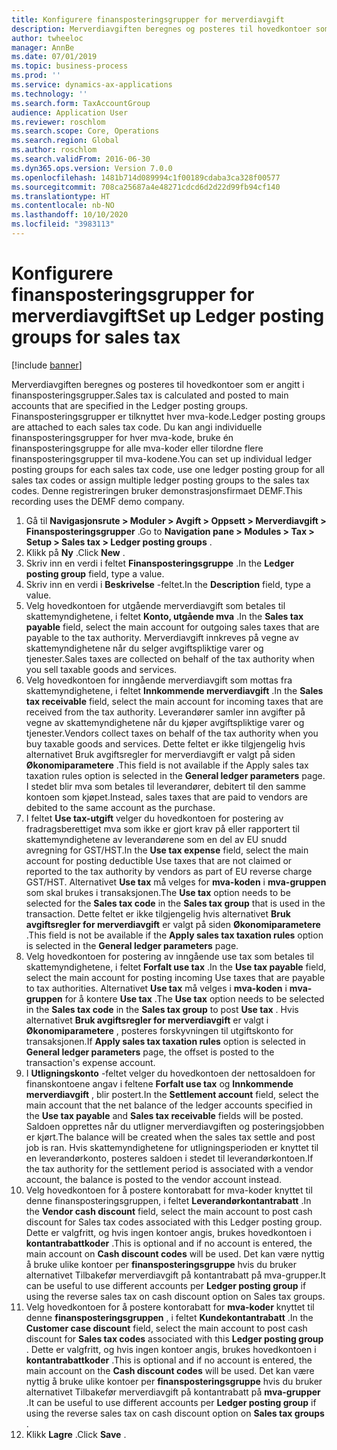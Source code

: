 ```yaml
---
title: Konfigurere finansposteringsgrupper for merverdiavgift
description: Merverdiavgiften beregnes og posteres til hovedkontoer som er angitt i finansposteringsgrupper.
author: twheeloc
manager: AnnBe
ms.date: 07/01/2019
ms.topic: business-process
ms.prod: ''
ms.service: dynamics-ax-applications
ms.technology: ''
ms.search.form: TaxAccountGroup
audience: Application User
ms.reviewer: roschlom
ms.search.scope: Core, Operations
ms.search.region: Global
ms.author: roschlom
ms.search.validFrom: 2016-06-30
ms.dyn365.ops.version: Version 7.0.0
ms.openlocfilehash: 1481b714d089994c1f00189cdaba3ca328f00577
ms.sourcegitcommit: 708ca25687a4e48271cdcd6d2d22d99fb94cf140
ms.translationtype: HT
ms.contentlocale: nb-NO
ms.lasthandoff: 10/10/2020
ms.locfileid: "3983113"
---
```

# <a name="set-up-ledger-posting-groups-for-sales-tax"></a><span data-ttu-id="2d452-103">Konfigurere finansposteringsgrupper for merverdiavgift</span><span class="sxs-lookup"><span data-stu-id="2d452-103">Set up Ledger posting groups for sales tax</span></span>

[!include [banner](../../includes/banner.md)]

<span data-ttu-id="2d452-104">Merverdiavgiften beregnes og posteres til hovedkontoer som er angitt i finansposteringsgrupper.</span><span class="sxs-lookup"><span data-stu-id="2d452-104">Sales tax is calculated and posted to main accounts that are specified in the Ledger posting groups.</span></span> <span data-ttu-id="2d452-105">Finansposteringsgrupper er tilknyttet hver mva-kode.</span><span class="sxs-lookup"><span data-stu-id="2d452-105">Ledger posting groups are attached to each sales tax code.</span></span> <span data-ttu-id="2d452-106">Du kan angi individuelle finansposteringsgrupper for hver mva-kode, bruke én finansposteringsgruppe for alle mva-koder eller tilordne flere finansposteringsgrupper til mva-kodene.</span><span class="sxs-lookup"><span data-stu-id="2d452-106">You can set up individual ledger posting groups for each sales tax code, use one ledger posting group for all sales tax codes or assign multiple ledger posting groups to the sales tax codes.</span></span> <span data-ttu-id="2d452-107">Denne registreringen bruker demonstrasjonsfirmaet DEMF.</span><span class="sxs-lookup"><span data-stu-id="2d452-107">This recording uses the DEMF demo company.</span></span> 

1. <span data-ttu-id="2d452-108">Gå til **Navigasjonsrute > Moduler > Avgift > Oppsett > Merverdiavgift > Finansposteringsgrupper** .</span><span class="sxs-lookup"><span data-stu-id="2d452-108">Go to **Navigation pane > Modules > Tax > Setup > Sales tax > Ledger posting groups** .</span></span>
2. <span data-ttu-id="2d452-109">Klikk på **Ny** .</span><span class="sxs-lookup"><span data-stu-id="2d452-109">Click **New** .</span></span>
3. <span data-ttu-id="2d452-110">Skriv inn en verdi i feltet **Finansposteringsgruppe** .</span><span class="sxs-lookup"><span data-stu-id="2d452-110">In the **Ledger posting group** field, type a value.</span></span>
4. <span data-ttu-id="2d452-111">Skriv inn en verdi i **Beskrivelse** -feltet.</span><span class="sxs-lookup"><span data-stu-id="2d452-111">In the **Description** field, type a value.</span></span>
5. <span data-ttu-id="2d452-112">Velg hovedkontoen for utgående merverdiavgift som betales til skattemyndighetene, i feltet **Konto, utgående mva** .</span><span class="sxs-lookup"><span data-stu-id="2d452-112">In the **Sales tax payable** field, select the main account for outgoing sales taxes that are payable to the tax authority.</span></span> <span data-ttu-id="2d452-113">Merverdiavgift innkreves på vegne av skattemyndighetene når du selger avgiftspliktige varer og tjenester.</span><span class="sxs-lookup"><span data-stu-id="2d452-113">Sales taxes are collected on behalf of the tax authority when you sell taxable goods and services.</span></span>  
6. <span data-ttu-id="2d452-114">Velg hovedkontoen for inngående merverdiavgift som mottas fra skattemyndighetene, i feltet **Innkommende merverdiavgift** .</span><span class="sxs-lookup"><span data-stu-id="2d452-114">In the **Sales tax receivable** field, select the main account for incoming taxes that are received from the tax authority.</span></span> <span data-ttu-id="2d452-115">Leverandører samler inn avgifter på vegne av skattemyndighetene når du kjøper avgiftspliktige varer og tjenester.</span><span class="sxs-lookup"><span data-stu-id="2d452-115">Vendors collect taxes on behalf of the tax authority when you buy taxable goods and services.</span></span> <span data-ttu-id="2d452-116">Dette feltet er ikke tilgjengelig hvis alternativet Bruk avgiftsregler for merverdiavgift er valgt på siden **Økonomiparametere** .</span><span class="sxs-lookup"><span data-stu-id="2d452-116">This field is not available if the Apply sales tax taxation rules option is selected in the **General ledger parameters** page.</span></span> <span data-ttu-id="2d452-117">I stedet blir mva som betales til leverandører, debitert til den samme kontoen som kjøpet.</span><span class="sxs-lookup"><span data-stu-id="2d452-117">Instead, sales taxes that are paid to vendors are debited to the same account as the purchase.</span></span>   
7. <span data-ttu-id="2d452-118">I feltet **Use tax-utgift** velger du hovedkontoen for postering av fradragsberettiget mva som ikke er gjort krav på eller rapportert til skattemyndighetene av leverandørene som en del av EU snudd avregning for GST/HST.</span><span class="sxs-lookup"><span data-stu-id="2d452-118">In the **Use tax expense** field, select  the main account for posting deductible Use taxes that are not claimed or reported to the tax authority by vendors as part of EU reverse charge GST/HST.</span></span> <span data-ttu-id="2d452-119">Alternativet **Use tax** må velges for **mva-koden** i **mva-gruppen** som skal brukes i transaksjonen.</span><span class="sxs-lookup"><span data-stu-id="2d452-119">The **Use tax** option needs to be selected for the **Sales tax code** in the **Sales tax group** that is used in the transaction.</span></span> <span data-ttu-id="2d452-120">Dette feltet er ikke tilgjengelig hvis alternativet **Bruk avgiftsregler for merverdiavgift** er valgt på siden **Økonomiparametere** .</span><span class="sxs-lookup"><span data-stu-id="2d452-120">This field is not be available if the **Apply sales tax taxation rules** option is selected in the **General ledger parameters** page.</span></span>   
8. <span data-ttu-id="2d452-121">Velg hovedkontoen for postering av inngående use tax som betales til skattemyndighetene, i feltet **Forfalt use tax** .</span><span class="sxs-lookup"><span data-stu-id="2d452-121">In the **Use tax payable** field, select the main account for posting incoming Use taxes that are payable to tax authorities.</span></span> <span data-ttu-id="2d452-122">Alternativet **Use tax** må velges i **mva-koden** i **mva-gruppen** for å kontere **Use tax** .</span><span class="sxs-lookup"><span data-stu-id="2d452-122">The **Use tax** option needs to be selected in the **Sales tax code** in the **Sales tax group** to post **Use tax** .</span></span> <span data-ttu-id="2d452-123">Hvis alternativet **Bruk avgiftsregler for merverdiavgift** er valgt i **Økonomiparametere** , posteres forskyvningen til utgiftskonto for transaksjonen.</span><span class="sxs-lookup"><span data-stu-id="2d452-123">If **Apply sales tax taxation rules** option is selected in **General ledger parameters** page, the offset is posted to the transaction's expense account.</span></span>   
9. <span data-ttu-id="2d452-124">I **Utligningskonto** -feltet velger du hovedkontoen der nettosaldoen for finanskontoene angav i feltene **Forfalt use tax** og **Innkommende merverdiavgift** , blir postert.</span><span class="sxs-lookup"><span data-stu-id="2d452-124">In the **Settlement account** field, select the main account that the net balance of the ledger accounts specified in the **Use tax payable** and **Sales tax receivable** fields will be posted.</span></span> <span data-ttu-id="2d452-125">Saldoen opprettes når du utligner merverdiavgiften og posteringsjobben er kjørt.</span><span class="sxs-lookup"><span data-stu-id="2d452-125">The balance will be created when the sales tax settle and post job is ran.</span></span>  <span data-ttu-id="2d452-126">Hvis skattemyndighetene for utligningsperioden er knyttet til en leverandørkonto, posteres saldoen i stedet til leverandørkontoen.</span><span class="sxs-lookup"><span data-stu-id="2d452-126">If the tax authority for the settlement period is associated with a vendor account, the balance is posted to the vendor account instead.</span></span>
10. <span data-ttu-id="2d452-127">Velg hovedkontoen for å postere kontorabatt for mva-koder knyttet til denne finansposteringsgruppen, i feltet **Leverandørkontantrabatt** .</span><span class="sxs-lookup"><span data-stu-id="2d452-127">In the **Vendor cash discount** field, select the main account to post cash discount for Sales tax codes associated with this Ledger posting group.</span></span> <span data-ttu-id="2d452-128">Dette er valgfritt, og hvis ingen kontoer angis, brukes hovedkontoen i **kontantrabattkoder** .</span><span class="sxs-lookup"><span data-stu-id="2d452-128">This is optional and if no account is entered,  the main account on **Cash discount codes** will be used.</span></span> <span data-ttu-id="2d452-129">Det kan være nyttig å bruke ulike kontoer per **finansposteringsgruppe** hvis du bruker alternativet Tilbakefør merverdiavgift på kontantrabatt på mva-grupper.</span><span class="sxs-lookup"><span data-stu-id="2d452-129">It can be useful to use different accounts per **Ledger posting group** if using the reverse sales tax on cash discount option on Sales tax groups.</span></span>  
11. <span data-ttu-id="2d452-130">Velg hovedkontoen for å postere kontorabatt for **mva-koder** knyttet til denne **finansposteringsgruppen** , i feltet **Kundekontantrabatt** .</span><span class="sxs-lookup"><span data-stu-id="2d452-130">In the **Customer case discount** field, select the main account to post cash discount for **Sales tax codes** associated with this **Ledger posting group** .</span></span> <span data-ttu-id="2d452-131">Dette er valgfritt, og hvis ingen kontoer angis, brukes hovedkontoen i **kontantrabattkoder** .</span><span class="sxs-lookup"><span data-stu-id="2d452-131">This is optional and if no account is entered, the main account on the **Cash discount codes** will be used.</span></span> <span data-ttu-id="2d452-132">Det kan være nyttig å bruke ulike kontoer per **finansposteringsgruppe** hvis du bruker alternativet Tilbakefør merverdiavgift på kontantrabatt på **mva-grupper** .</span><span class="sxs-lookup"><span data-stu-id="2d452-132">It can be useful to use different accounts per **Ledger posting group** if using the reverse sales tax on cash discount option on **Sales tax groups** .</span></span>  
12. <span data-ttu-id="2d452-133">Klikk **Lagre** .</span><span class="sxs-lookup"><span data-stu-id="2d452-133">Click **Save** .</span></span>

